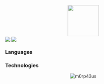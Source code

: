 <div id="header" align="center">
  <img src="https://media.giphy.com/media/M9gbBd9nbDrOTu1Mqx/giphy.gif" width="100"/>
</div>

<a href="https://github-readme-stats.vercel.app/api?username=ihkhl-mueller&count_private=true&show_icons=true&theme=chartreuse-dark">
  <img align="center" src="https://github-readme-stats.vercel.app/api?username=ihkhl-mueller&bg_color=30,003061,ccd7e6&title_color=fff&text_color=fff" />
</a>
<a href="https://github.com/ihkhl-mueller">
  <img align="center" src="https://github-readme-stats.vercel.app/api/top-langs/?username=ihkhl-mueller&bg_color=30,003061,ccd7e6&title_color=fff&text_color=fff" />
</a>

### Languages

### Technologies


<p align="center"><img src="https://github-readme-streak-stats.herokuapp.com/?user=ihkhl-mueller&theme=black-ice&hide_border=true&stroke=0000&background=0D1117&ring=e05397&fire=e05397&currStreakLabel=ccd7e6&bg_color=30,ccd7e6,904e95&title_color=fff&text_color=fff" alt="m0rp43us" /></p>

<!--
**ihkhl-mueller/ihkhl-mueller** is a ✨ _special_ ✨ repository because its `README.md` (this file) appears on your GitHub profile.

Here are some ideas to get you started:

- 🔭 I’m currently working on ...
- 🌱 I’m currently learning ...
- 👯 I’m looking to collaborate on ...
- 🤔 I’m looking for help with ...
- 💬 Ask me about ...
- 📫 How to reach me: ...
- 😄 Pronouns: ...
- ⚡ Fun fact: ...
-->
